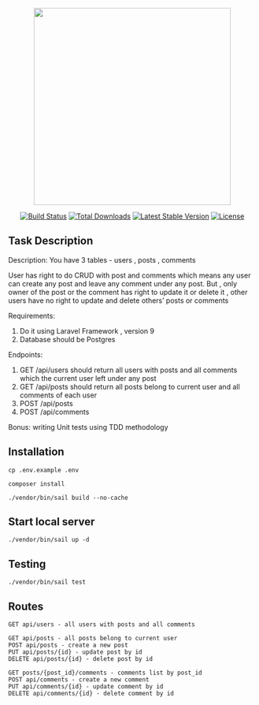 <p align="center"><a href="https://laravel.com" target="_blank"><img src="https://raw.githubusercontent.com/laravel/art/master/logo-lockup/5%20SVG/2%20CMYK/1%20Full%20Color/laravel-logolockup-cmyk-red.svg" width="400"></a></p>

<p align="center">
<a href="https://travis-ci.org/laravel/framework"><img src="https://travis-ci.org/laravel/framework.svg" alt="Build Status"></a>
<a href="https://packagist.org/packages/laravel/framework"><img src="https://img.shields.io/packagist/dt/laravel/framework" alt="Total Downloads"></a>
<a href="https://packagist.org/packages/laravel/framework"><img src="https://img.shields.io/packagist/v/laravel/framework" alt="Latest Stable Version"></a>
<a href="https://packagist.org/packages/laravel/framework"><img src="https://img.shields.io/packagist/l/laravel/framework" alt="License"></a>
</p>

## Task Description

Description:
You have 3 tables - users , posts , comments

User has right to do CRUD with post and comments which means any user can create any post and leave any comment under any post.
But , only owner of the post or the comment has right to update it or delete it , other users have no right to update and delete others’ posts or comments

Requirements:
1. Do it using Laravel Framework , version 9
2. Database should be Postgres

Endpoints:
1. GET /api/users should return all users with posts and all comments which the current user left under any post
2. GET /api/posts should return all posts belong to current user and all comments of each user
3. POST /api/posts
4. POST /api/comments

Bonus:
writing Unit tests
using TDD methodology

## Installation

``cp .env.example .env``

``composer install``

``./vendor/bin/sail build --no-cache``

## Start local server

``./vendor/bin/sail up -d``

## Testing

``./vendor/bin/sail test``

## Routes

```
GET api/users - all users with posts and all comments
```

```
GET api/posts - all posts belong to current user
POST api/posts - create a new post
PUT api/posts/{id} - update post by id
DELETE api/posts/{id} - delete post by id
```

```
GET posts/{post_id}/comments - comments list by post_id
POST api/comments - create a new comment
PUT api/comments/{id} - update comment by id
DELETE api/comments/{id} - delete comment by id
```
